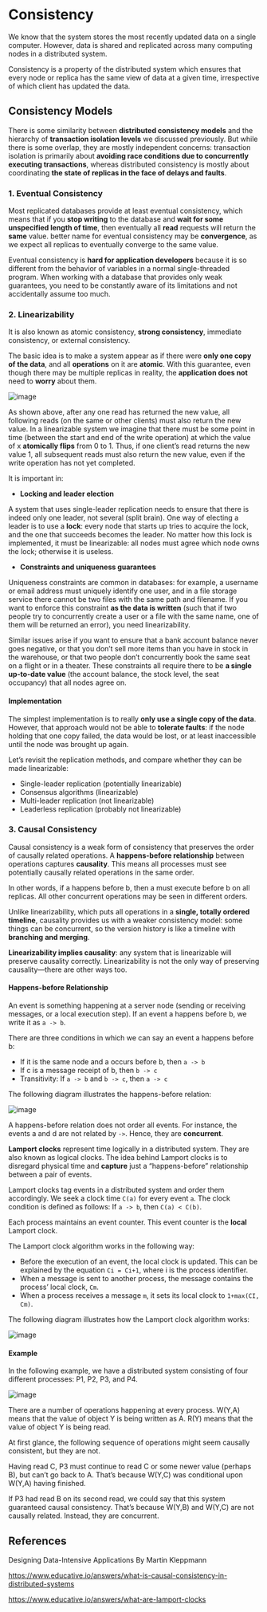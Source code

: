 # Consistency

We know that the system stores the most recently updated data on a single computer. However, data is shared and 
replicated across many computing nodes in a distributed system.

Consistency is a property of the distributed system which ensures that every node or replica has the same view of 
data at a given time, irrespective of which client has updated the data.

## Consistency Models

There is some similarity between **distributed consistency models** and the hierarchy of **transaction isolation levels** we 
discussed previously. But while there is some overlap, they are mostly independent concerns: transaction isolation is
primarily about **avoiding race conditions due to concurrently executing transactions**, whereas distributed consistency 
is mostly about coordinating **the state of replicas in the face of delays and faults**.

### 1. Eventual Consistency

Most replicated databases provide at least eventual consistency, which means that if you **stop writing** to the 
database and **wait for some unspecified length of time**, then eventually all **read** requests will return the **same** value. 
better name for eventual consistency may be **convergence**, as we expect all replicas to eventually converge to the 
same value.

Eventual consistency is **hard for application developers** because it is so different from the behavior of variables in 
a normal single-threaded program. When working with a database that provides only weak guarantees, you need to be 
constantly aware of its limitations and not accidentally assume too much.

### 2. Linearizability
It is also known as atomic consistency, **strong consistency**, immediate consistency, or external consistency.

The basic idea is to make a system appear as if there were **only one copy of the data**, and all **operations** on it are 
**atomic**. With this guarantee, even though there may be multiple replicas in reality, the **application does not** 
need to **worry** about them.

![image](https://user-images.githubusercontent.com/47337188/208594082-9ebdc72d-1178-4bae-8ee7-1b7efcdc2f08.png)

As shown above, after any one read has returned the new value, all following reads (on the same or other clients) 
must also return the new value. In a linearizable system we imagine that there must be some point in time (between 
the start and end of the write operation) at which the value of x **atomically flips** from 0 to 1. Thus, if one 
client’s read returns the new value 1, all subsequent reads must also return the new value, even if the write 
operation has not yet completed.

It is important in:

- **Locking and leader election**

A system that uses single-leader replication needs to ensure that there is indeed only one leader, not several 
(split brain). One way of electing a leader is to use a **lock**: every node that starts up tries to acquire the lock, 
and the one that succeeds becomes the leader. No matter how this lock is implemented, it must be linearizable: all 
nodes must agree which node owns the lock; otherwise it is useless.

- **Constraints and uniqueness guarantees**

Uniqueness constraints are common in databases: for example, a username or email address must uniquely identify one 
user, and in a file storage service there cannot be two files with the same path and filename. If you want to 
enforce this constraint **as the data is written** (such that if two people try to concurrently create a user or a file 
with the same name, one of them will be returned an error), you need linearizability.

Similar issues arise if you want to ensure that a bank account balance never goes negative, or that you don’t sell 
more items than you have in stock in the warehouse, or that two people don’t concurrently book the same seat on a 
flight or in a theater. These constraints all require there to be **a single up-to-date value** (the account balance, 
the stock level, the seat occupancy) that all nodes agree on.

#### Implementation

The simplest implementation is to really **only use a single copy of the data**. However, that approach would not be able 
to **tolerate faults**: if the node holding that one copy failed, the data would be lost, or at least inaccessible until 
the node was brought up again.

Let’s revisit the replication methods, and compare whether they can be made linearizable:

- Single-leader replication (potentially linearizable)
- Consensus algorithms (linearizable)
- Multi-leader replication (not linearizable)
- Leaderless replication (probably not linearizable)

### 3. Causal Consistency

Causal consistency is a weak form of consistency that preserves the order of causally related operations. A 
**happens-before relationship** between operations captures **causality**. This means all processes must see potentially 
causally related operations in the same order.

In other words, if a happens before b, then a must execute before b on all replicas. All other concurrent operations 
may be seen in different orders.

Unlike linearizability, which puts all operations in a **single, totally ordered timeline**, causality provides us with 
a weaker consistency model: some things can be concurrent, so the version history is like a timeline with **branching** 
**and merging**.

**Linearizability implies causality**: any system that is linearizable will preserve causality correctly. 
Linearizability is not the only way of preserving causality—there are other ways too.

#### Happens-before Relationship

An event is something happening at a server node (sending or receiving messages, or a local execution step). If an 
event a happens before b, we write it as `a -> b`.

There are three conditions in which we can say an event a happens before b:

- If it is the same node and a occurs before b, then `a -> b`
- If c is a message receipt of b, then `b -> c`
- Transitivity: If `a -> b` and `b -> c`, then `a -> c`

The following diagram illustrates the happens-before relation:

![image](https://user-images.githubusercontent.com/47337188/215233519-08b76eed-26fe-4030-b87e-a3d9e31e3884.png)

A happens-before relation does not order all events. For instance, the events a and d are not related by `->`. Hence, they are **concurrent**.

**Lamport clocks** represent time logically in a distributed system. They are also known as logical clocks. The idea 
behind Lamport clocks is to disregard physical time and **capture** just a “happens-before” relationship between a pair 
of events.

Lamport clocks tag events in a distributed system and order them accordingly. We seek a clock time `C(a)` for every 
event `a`. The clock condition is defined as follows: If `a -> b`, then `C(a) < C(b)`.

Each process maintains an event counter. This event counter is the **local** Lamport clock.

The Lamport clock algorithm works in the following way:

- Before the execution of an event, the local clock is updated. This can be explained by the equation `Ci = Ci+1`, 
where i is the process identifier.
- When a message is sent to another process, the message contains the process’ local clock, `Cm`.
- When a process receives a message `m`, it sets its local clock to `1+max(CI, Cm)`.

The following diagram illustrates how the Lamport clock algorithm works:

![image](https://user-images.githubusercontent.com/47337188/215233443-810ae7c6-af30-4440-883c-d703098b3343.png)


#### Example

In the following example, we have a distributed system consisting of four different processes: P1, P2, P3, and P4.

![image](https://user-images.githubusercontent.com/47337188/215233557-35de5afe-add6-4a29-aadc-bdcdc5b1d522.png)

There are a number of operations happening at every process. W(Y,A) means that the value of object Y is being written as A. R(Y) means that the value of object Y is being read.

At first glance, the following sequence of operations might seem causally consistent, but they are not.

Having read C, P3 must continue to read C or some newer value (perhaps B), but can’t go back to A. That’s because W(Y,C) was conditional upon W(Y,A) having finished.

If P3 had read B on its second read, we could say that this system guaranteed causal consistency. That’s because W(Y,B) and W(Y,C) are not causally related. Instead, they are concurrent.

## References

Designing Data-Intensive Applications By Martin Kleppmann

https://www.educative.io/answers/what-is-causal-consistency-in-distributed-systems

https://www.educative.io/answers/what-are-lamport-clocks
